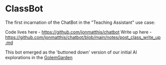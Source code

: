 # ClassBot

The first incarnation of the ChatBot in the "Teaching Assistant" use case: 

Code lives here - https://github.com/jonmatthis/chatbot
Write up here - https://github.com/jonmatthis/chatbot/blob/main/notes/post_class_write_up.md

This bot emerged as the 'buttoned down' version of our initial AI explorations in the [GolemGarden](GolemGarden.md)